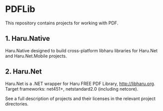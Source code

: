 # PDFLib
This repository contains projects for working with PDF.

## 1. Haru.Native
Haru.Native designed to build cross-platform libharu libraries 
for Haru.Net and Haru.Net.Mobile projects.

## 2. Haru.Net
Haru.Net is a .NET wrapper for Haru FREE PDF Library, http://libharu.org.
Target frameworks: net451+, netstandard2.0 (including netcore).


See a full description of projects and their licenses in the relevant project directories.
